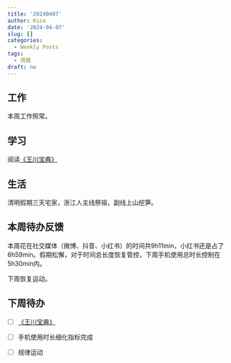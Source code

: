 ```yaml
---
title: '20240407'
author: Kice
date: '2024-04-07'
slug: []
categories:
  - Weekly Posts
tags:
  - 周报
draft: no
---
```


## 工作

本周工作照常。

## 学习

阅读[《王川宝典》](https://twitter.com/OdysseysEth/status/1749984271388008782)

## 生活

清明假期三天宅家，浙江人主线祭祖，副线上山挖笋。

## 本周待办反馈

本周花在社交媒体（微博、抖音、小红书）的时间共9h11min，小红书还是占了6h59min。假期松懈，对于时间总长度恢复管控，下周手机使用总时长控制在5h30min内。

下周恢复运动。

## 下周待办

- [ ] [《王川宝典》](https://twitter.com/OdysseysEth/status/1749984271388008782)
- [ ] 手机使用时长细化指标完成
- [ ] 规律运动


